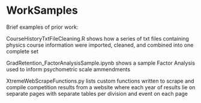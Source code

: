 # WorkSamples

Brief examples of prior work:


CourseHistoryTxtFileCleaning.R shows how a series of txt files containing physics course information were imported, cleaned, and combined into one complete set

GradRetention_FactorAnalysisSample.ipynb shows a sample Factor Analysis used to inform psychometric scale ammendments 

XtremeWebScrapeFunctions.py lists custom functions written to scrape and compile competition results from a website where each year of results lie on separate pages with separate tables per division and event on each page

